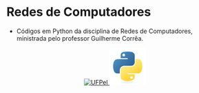 # Redes de Computadores

- Códigos em Python da disciplina de Redes de Computadores, ministrada pelo professor Guilherme Corrêa.

<p align="center">
  <a href="https://portal.ufpel.edu.br/">
    <img alt="UFPel" src="https://upload.wikimedia.org/wikipedia/commons/4/49/UFPEL-ESCUDO-2013.png" width="85" />
  </a>
  <a href="https://www.python.org/">
    <img alt="Python" src="https://raw.githubusercontent.com/devicons/devicon/master/icons/python/python-original.svg" width="85">
  </a>
</p>
